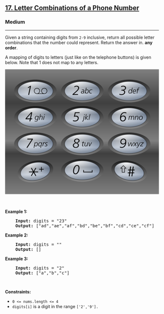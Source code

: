 <h2>
    <a href="https://leetcode.com/problems/letter-combinations-of-a-phone-number/">17. Letter Combinations of a Phone Number</a>
</h2>
<h3>Medium</h3>
<hr>
    <div>
        <p>Given a string containing digits from <code>2-9</code> inclusive, return all possible letter combinations that the number could represent. Return the answer in. <strong> any order</strong>.
        </p>

<p>A mapping of digits to letters (just like on the telephone buttons) is given below. Note that 1 does not map to any letters.</p>

![alt text](./1200px-telephone-keypad2svg.png)

<p>&nbsp;</p>

<p><strong class="example">Example 1:</strong></p>

<pre>
    <strong>Input:</strong> digits = "23"
    <strong>Output:</strong> ["ad","ae","af","bd","be","bf","cd","ce","cf"]
</pre>

<p><strong class="example">Example 2:</strong></p>

<pre>
    <strong>Input:</strong> digits = ""
    <strong>Output:</strong> []
</pre>

<p><strong class="example">Example 3:</strong></p>

<pre>
    <strong>Input:</strong> digits = "2"
    <strong>Output:</strong> ["a","b","c"]
</pre>

<p>&nbsp;</p>
<p><strong>Constraints:</strong></p>

<ul>
	<li><code>0 &lt;= nums.length &lt;= 4</code></li>
    <li><code>digits[i]</code> is a digit in the range <code>['2','9']. </code>
</ul>
</div>
